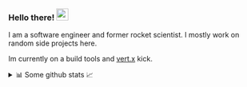 ### Hello there! <img src="https://cdn3.emoji.gg/emojis/7431-lost-in-space.gif" alt="astronaut" width="24px"/>
I am a software engineer and former rocket scientist. I mostly work on random side projects here. 

Im currently on a build tools and [vert.x](https://vertx.io/) kick.

<details>
<summary>📊 Some github stats 📈</summary>
<br />

![Top Langs](https://github-readme-stats.vercel.app/api/top-langs/?username=mellemahp&layout=compact&hide=jupyter%20notebook,makefile,css,html)

![My Github stats](https://github-readme-stats.vercel.app/api?username=mellemahp&count_private=true&show_icons=true&theme=onedark)

</details>
